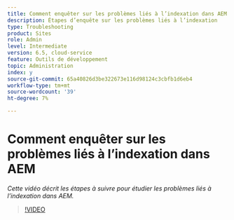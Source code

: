 ```yaml
---
title: Comment enquêter sur les problèmes liés à l’indexation dans AEM
description: Étapes d’enquête sur les problèmes liés à l’indexation
type: Troubleshooting
product: Sites
role: Admin
level: Intermediate
version: 6.5, cloud-service
feature: Outils de développement
topic: Administration
index: y
source-git-commit: 65a40826d3be322673e116d98124c3cbfb1d6eb4
workflow-type: tm+mt
source-wordcount: '39'
ht-degree: 7%

---
```



# Comment enquêter sur les problèmes liés à l’indexation dans AEM

*Cette vidéo décrit les étapes à suivre pour étudier les problèmes liés à l’indexation dans AEM.*

>[!VIDEO](https://video.tv.adobe.com/v/335465?quality=9&learn=on)